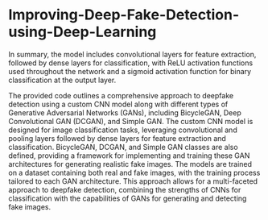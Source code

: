 # Improving-Deep-Fake-Detection-using-Deep-Learning
In summary, the model includes convolutional layers for feature extraction, followed by dense layers for classification, with ReLU activation functions used throughout the 
network and a sigmoid activation function for binary classification at the output layer.

The provided code outlines a comprehensive approach to deepfake detection using a custom CNN model along with different types of Generative Adversarial Networks (GANs), including BicycleGAN, Deep Convolutional GAN (DCGAN), and Simple GAN. The custom CNN model is designed for image classification tasks, leveraging convolutional and pooling layers followed by dense layers for feature extraction and classification.
BicycleGAN, DCGAN, and Simple GAN classes are also defined, providing a framework for implementing and training these GAN architectures for generating realistic fake images. The models are trained on a dataset containing both real and fake images, with the training process tailored to each GAN architecture. This approach allows for a multi-faceted approach to deepfake detection, combining the strengths of CNNs for classification with the capabilities of GANs for generating and detecting fake images.

